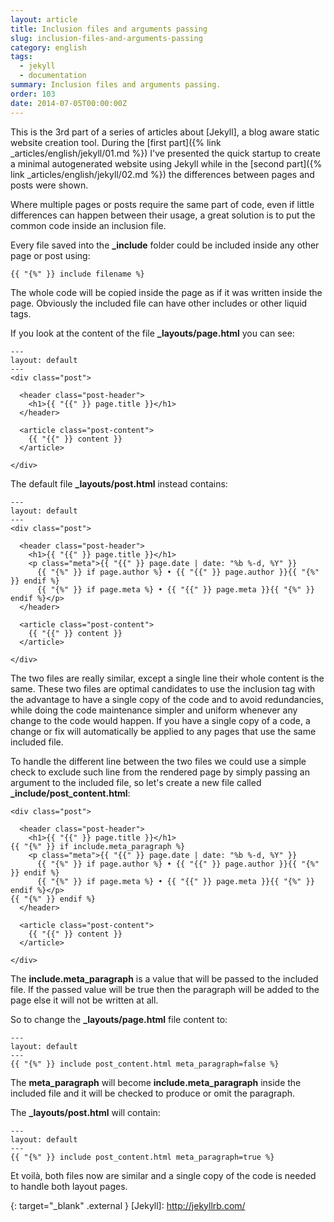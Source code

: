 ```yaml
---
layout: article
title: Inclusion files and arguments passing
slug: inclusion-files-and-arguments-passing
category: english
tags:
  - jekyll
  - documentation
summary: Inclusion files and arguments passing.
order: 103
date: 2014-07-05T00:00:00Z
---
```


This is the 3rd part of a series of articles about [Jekyll], a blog aware static
website creation tool.
During the [first part]({% link _articles/english/jekyll/01.md %})
I've presented the quick startup to create a minimal autogenerated website using
Jekyll while in the
[second part]({% link _articles/english/jekyll/02.md %})
the differences between pages and posts were shown.

Where multiple pages or posts require the same part of code, even if little
differences can happen between their usage, a great solution is to put the
common code inside an inclusion file.

Every file saved into the **_include** folder could be included inside any other
page or post using:

    {{ "{%" }} include filename %}

The whole code will be copied inside the page as if it was written inside the
page. Obviously the included file can have other includes or other liquid tags.

If you look at the content of the file **_layouts/page.html** you can see:

    ---
    layout: default
    ---
    <div class="post">

      <header class="post-header">
        <h1>{{ "{{" }} page.title }}</h1>
      </header>

      <article class="post-content">
        {{ "{{" }} content }}
      </article>

    </div>

The default file **_layouts/post.html** instead contains:

    ---
    layout: default
    ---
    <div class="post">

      <header class="post-header">
        <h1>{{ "{{" }} page.title }}</h1>
        <p class="meta">{{ "{{" }} page.date | date: "%b %-d, %Y" }}
          {{ "{%" }} if page.author %} • {{ "{{" }} page.author }}{{ "{%" }} endif %}
          {{ "{%" }} if page.meta %} • {{ "{{" }} page.meta }}{{ "{%" }} endif %}</p>
      </header>

      <article class="post-content">
        {{ "{{" }} content }}
      </article>

    </div>

The two files are really similar, except a single line their whole content is
the same. These two files are optimal candidates to use the inclusion tag with
the advantage to have a single copy of the code and to avoid redundancies, while
doing the code maintenance simpler and uniform whenever any change to the code
would happen. If you have a single copy of a code, a change or fix will
automatically be applied to any pages that use the same included file.

To handle the different line between the two files we could use a simple check
to exclude such line from the rendered page by simply passing an argument to
the included file, so let's create a new file called **_include/post_content.html**:

    <div class="post">

      <header class="post-header">
        <h1>{{ "{{" }} page.title }}</h1>
    {{ "{%" }} if include.meta_paragraph %}
        <p class="meta">{{ "{{" }} page.date | date: "%b %-d, %Y" }}
          {{ "{%" }} if page.author %} • {{ "{{" }} page.author }}{{ "{%" }} endif %}
          {{ "{%" }} if page.meta %} • {{ "{{" }} page.meta }}{{ "{%" }} endif %}</p>
    {{ "{%" }} endif %}
      </header>

      <article class="post-content">
        {{ "{{" }} content }}
      </article>

    </div>

The **include.meta_paragraph** is a value that will be passed to the included
file. If the passed value will be true then the paragraph will be added to the
page else it will not be written at all.

So to change the **_layouts/page.html** file content to:

    ---
    layout: default
    ---
    {{ "{%" }} include post_content.html meta_paragraph=false %}

The **meta_paragraph** will become **include.meta_paragraph** inside the
included file and it will be checked to produce or omit the paragraph.

The **_layouts/post.html** will contain:

    ---
    layout: default
    ---
    {{ "{%" }} include post_content.html meta_paragraph=true %}

Et voilà, both files now are similar and a single copy of the code is needed
to handle both layout pages.

{: target="_blank" .external }
[Jekyll]: http://jekyllrb.com/
